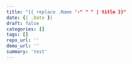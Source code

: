 ```yaml
---
title: "{{ replace .Name "-" " " | title }}"
date: {{ .Date }}
draft: false
categories: []
tags: []
repo_url: ''
demo_url: ''
summary: 'test'
---
```



